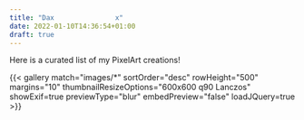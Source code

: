 ```yaml
---
title: "Dax               x"
date: 2022-01-10T14:36:54+01:00
draft: true
---
```


Here is a curated list of my PixelArt creations!  

{{< gallery match="images/*" sortOrder="desc" rowHeight="500" margins="10" thumbnailResizeOptions="600x600 q90 Lanczos" showExif=true previewType="blur" embedPreview="false" loadJQuery=true >}}
